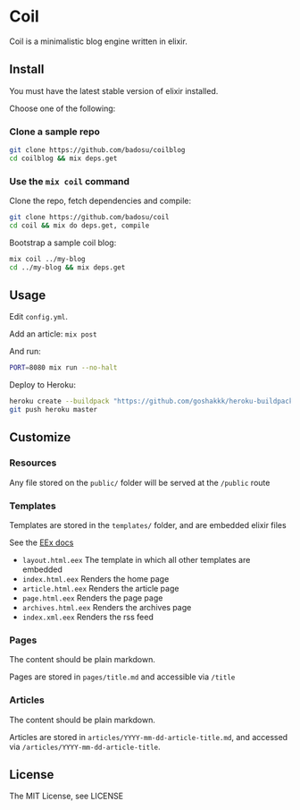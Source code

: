 Coil
====

Coil is a minimalistic blog engine written in elixir.

Install
-------

You must have the latest stable version of elixir installed.

Choose one of the following:

### Clone a sample repo

```bash
git clone https://github.com/badosu/coilblog
cd coilblog && mix deps.get
```

### Use the `mix coil` command

Clone the repo, fetch dependencies and compile:

```bash
git clone https://github.com/badosu/coil
cd coil && mix do deps.get, compile
```

Bootstrap a sample coil blog:

```bash
mix coil ../my-blog
cd ../my-blog && mix deps.get
```

Usage
-----

Edit `config.yml`.

Add an article: `mix post`

And run:

```bash
PORT=8080 mix run --no-halt
```

Deploy to Heroku:

```bash
heroku create --buildpack "https://github.com/goshakkk/heroku-buildpack-elixir.git"
git push heroku master
```

Customize
---------

### Resources

Any file stored on the `public/` folder will be served at the `/public` route

### Templates

Templates are stored in the `templates/` folder, and are embedded elixir files

See the [EEx docs](http://elixir-lang.org/docs/stable/EEx.html)

* `layout.html.eex` The template in which all other templates are embedded
* `index.html.eex` Renders the home page
* `article.html.eex` Renders the article page
* `page.html.eex` Renders the page page
* `archives.html.eex` Renders the archives page
* `index.xml.eex` Renders the rss feed

### Pages

The content should be plain markdown.

Pages are stored in `pages/title.md` and accessible via `/title`

### Articles

The content should be plain markdown.

Articles are stored in `articles/YYYY-mm-dd-article-title.md`, and accessed via
`/articles/YYYY-mm-dd-article-title`.

License
-------

The MIT License, see LICENSE
